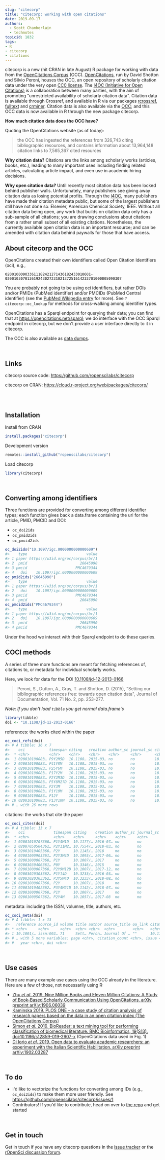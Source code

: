 ```yaml
---
slug: "citecorp"
title: "citecorp: working with open citations"
date: 2019-09-17
authors:
  - Scott Chamberlain
  - technotes
topicid: 1832
tags:
- R
- citecorp
- citations
---
```




citecorp is a new (hit CRAN in late August) R package for working with data from the
[OpenCitations Corpus][corpus] (OCC).
[OpenCitations](https://opencitations.net/), run by David Shotton and Silvio Peroni,
houses the OCC, an open repository of scholarly citation data
under the very open [CC0 license][CC0]. The [I4OC (Initiative for Open Citations)][i4oc]
is a collaboration between many parties, with the aim of promoting "unrestricted
availability of scholarly citation data". Citation data is available through Crossref,
and available in R via our packages [rcrossref][], [fulltext][] and [crminer][].
Citation data is also available via the [OCC][corpus]; and this OCC data is now
available in R through the new package citecorp.

__How much citation data does the OCC have?__

Quoting the OpenCitations website (as of today): 

> the OCC has ingested the references from 326,743 citing bibliographic
> resources, and contains information about 13,964,148 citation links to 7,565,367
> cited resources

__Why citation data?__ Citations are the links among scholarly works (articles, books,
etc.), leading to many important uses including finding related articles, calculating
article impact, and even use in academic hiring decisions.

__Why open citation data?__ Until recently most citation data has been locked behind
publisher walls. Unfortunately, many publishers see giving away citation data as
losing potential profits. Through the [I4OC][i4oc], many publishers have made 
their citation metadata public, but some of the largest publishers still have not
done so: Elsevier, American Chemical Society, IEEE. Without all citation data being
open, any work that builds on citation data only has a sub-sample of all citations;
you are drawing conclusions about citations from a rather small subset of all
existing citations. Nonetheless, the currently available open citation data is
an important resource; and can be amended with citation data behind paywalls
for those that have access.

## About citecorp and the OCC

OpenCitations created their own identifiers called Open Citation Identifiers (oci), e.g., 

```
020010009033611182421271436182433010601-02001030701361924302723102137251614233701000005090307
```

You are probably not going to be using oci identifiers, but rather DOIs and/or PMIDs 
(PubMed identifier) and/or PMCIDs (PubMed Central identifier) (see the [PubMed Wikipedia entry][pm]
for more). See `?citecorp::oc_lookup` for methods for cross-walking among identifier types.

OpenCitations has a Sparql endpoint for querying their data; you can find that
at <https://opencitations.net/sparql>; we do interface with the OCC Sparql endpoint 
in citecorp, but we don't provide a user interface directly to it in citecorp.

The OCC is also available as [data dumps](https://opencitations.net/download).

<br>

## Links

citecorp source code: <https://github.com/ropenscilabs/citecorp>

citecorp on CRAN: <https://cloud.r-project.org/web/packages/citecorp/>

<br><br>

## Installation

Install from CRAN


```r
install.packages("citecorp")
```

Development version


```r
remotes::install_github("ropenscilabs/citecorp")
```

Load citecorp


```r
library(citecorp)
```

<br>

## Converting among identifiers

Three functions are provided for converting among different identifier types;
each function gives back a data.frame containing the url for the article, PMID,
PMCID and DOI:

* `oc_doi2ids`
* `oc_pmid2ids`
* `oc_pmcid2ids`


```r
oc_doi2ids("10.1097/igc.0000000000000609")
#>    type                           value
#> 1 paper https://w3id.org/oc/corpus/br/1
#> 2  pmid                        26645990
#> 3 pmcid                      PMC4679344
#> 4   doi    10.1097/igc.0000000000000609
oc_pmid2ids("26645990")
#>    type                           value
#> 1 paper https://w3id.org/oc/corpus/br/1
#> 2   doi    10.1097/igc.0000000000000609
#> 3 pmcid                      PMC4679344
#> 4  pmid                        26645990
oc_pmcid2ids("PMC4679344")
#>    type                           value
#> 1 paper https://w3id.org/oc/corpus/br/1
#> 2   doi    10.1097/igc.0000000000000609
#> 3  pmid                        26645990
#> 4 pmcid                      PMC4679344
```

Under the hood we interact with their Sparql endpoint to do these queries.

## COCI methods

A series of three more functions are meant for fetching references of,
citations to, or metadata for individual scholarly works.

Here, we look for data for the DOI [10.1108/jd-12-2013-0166][paper]

> Peroni, S., Dutton, A., Gray, T. and Shotton, D. (2015), "Setting our 
> bibliographic references free: towards open citation data", Journal of
> Documentation, Vol. 71 No. 2, pp. 253-277.

_Note: If you don't load `tibble` you get normal data.frame's_


```r
library(tibble)
doi <- "10.1108/jd-12-2013-0166"
```

references: the works cited within the paper


```r
oc_coci_refs(doi)
#> # A tibble: 36 x 7
#>    oci           timespan citing   creation author_sc journal_sc cited     
#>  * <chr>         <chr>    <chr>    <chr>    <chr>     <chr>      <chr>     
#>  1 020010100083… P9Y2M5D  10.1108… 2015-03… no        no         10.1001/j…
#>  2 020010100083… P41Y8M   10.1108… 2015-03… no        no         10.1002/a…
#>  3 020010100083… P25Y6M   10.1108… 2015-03… no        no         10.1002/(…
#>  4 020010100083… P17Y2M   10.1108… 2015-03… no        no         10.1007/b…
#>  5 020010100083… P2Y2M3D  10.1108… 2015-03… no        no         10.1007/s…
#>  6 020010100083… P5Y8M27D 10.1108… 2015-03… no        no         10.1007/s…
#>  7 020010100083… P2Y3M    10.1108… 2015-03… no        no         10.1016/j…
#>  8 020010100083… P1Y10M   10.1108… 2015-03… no        no         10.1016/j…
#>  9 020010100083… P12Y     10.1108… 2015-03… no        no         10.1023/a…
#> 10 020010100083… P13Y10M  10.1108… 2015-03… no        no         10.1038/3…
#> # … with 26 more rows
```
citations: the works that cite the paper


```r
oc_coci_cites(doi)
#> # A tibble: 13 x 7
#>    oci             timespan citing    creation author_sc journal_sc cited  
#>  * <chr>           <chr>    <chr>     <chr>    <chr>     <chr>      <chr>  
#>  1 02001010707360… P1Y4M1D  10.1177/… 2016-07… no        no         10.110…
#>  2 02007050504361… P2Y11M2… 10.7554/… 2018-03… no        no         10.110…
#>  3 02001010405360… P2Y      10.1145/… 2018     no        no         10.110…
#>  4 02001000903361… P2Y3M4D  10.1093/… 2017-06… no        no         10.110…
#>  5 02001000007360… P1Y      10.1007/… 2017     no        no         10.110…
#>  6 02003030406361… P0Y      10.3346/… 2015     no        no         10.110…
#>  7 02001000007360… P2Y9M12D 10.1007/… 2017-12… no        no         10.110…
#>  8 02003020303362… P1Y14D   10.3233/… 2016-03… no        no         10.110…
#>  9 02003020303362… P3Y5M4D  10.3233/… 2018-08… no        no         10.110…
#> 10 02001000007360… P2Y      10.1007/… 2018     no        no         10.110…
#> 11 02001010402362… P3Y4M21D 10.1142/… 2018-07… no        no         10.110…
#> 12 02001000007360… P1Y      10.1007/… 2017     no        no         10.110…
#> 13 02001000507362… P2Y4M    10.1057/… 2017-08  no        no         10.110…
```

metadata: including the ISSN, volumne, title, authors, etc.


```r
oc_coci_meta(doi)
#> # A tibble: 1 x 13
#>   reference source_id volume title author source_title oa_link citation
#> * <chr>     <chr>     <chr>  <chr> <chr>  <chr>        <chr>   <chr>   
#> 1 10.1001/… issn:002… 71     Sett… Peron… Journal Of … ""      10.1177…
#> # … with 5 more variables: page <chr>, citation_count <chr>, issue <chr>,
#> #   year <chr>, doi <chr>
```

<br>

## Use cases

There are many example use cases using the OCC already in the literature. Here 
are a few of those, not necessarily using R:

* [Zhu _et al_. 2019. Nine Million Books and Eleven Million Citations: A Study of Book-Based Scholarly Communication Using OpenCitations. arXiv preprint arXiv:1906.06039](https://arxiv.org/abs/1906.06039)
* [Kaminska 2019. PLOS ONE – a case study of citation analysis of research papers based on the data in an open citation index (The OpenCitations Corpus)][kaminska]
* [Simon _et al_. 2019. BioReader: a text mining tool for performing classification of biomedical literature. BMC Bioinformatics, 19(S13). doi:10.1186/s12859-019-2607-x](https://doi.org/10.1186/s12859-019-2607-x) (OpenCitations data used in Fig. 1)
* [Di Iorio _et al_. 2019. Open data to evaluate academic researchers: an experiment with the Italian Scientific Habilitation. arXiv preprint arXiv:1902.03287](https://arxiv.org/abs/1902.03287)

<br>

## To do

- I'd like to vectorize the functions for converting among IDs (e.g., `oc_doi2ids`)
to make them more user friendly. See <https://github.com/ropenscilabs/citecorp/issues/1>
- Contributors! If you'd like to contribute, head on over to [the repo][citecorp] and
get started

<br>

## Get in touch

Get in touch if you have any citecorp questions in the 
[issue tracker](https://github.com/ropenscilabs/citecorp/issues) or the 
[rOpenSci discussion forum](https://discuss.ropensci.org/).



[citecorp]: https://github.com/ropenscilabs/citecorp
[corpus]: https://opencitations.net/corpus
[CC0]: https://creativecommons.org/publicdomain/zero/1.0/
[i4oc]: https://i4oc.org/
[paper]: https://doi.org/10.1108/jd-12-2013-0166
[kaminska]: https://www.researchgate.net/profile/Anna_Kaminska14/publication/320595746_PLOS_ONE_-_a_case_study_of_citation_analysis_of_research_papers_based_on_the_data_in_an_open_citation_index_The_OpenCitations_Corpus/links/5a6491240f7e9b6b8fd9a0e1/PLOS-ONE-a-case-study-of-citation-analysis-of-research-papers-based-on-the-data-in-an-open-citation-index-The-OpenCitations-Corpus.pdf
[rcrossref]: https://github.com/ropensci/rcrossref
[fulltext]: https://github.com/ropensci/fulltext
[crminer]: https://github.com/ropensci/crminer
[pm]: https://en.wikipedia.org/wiki/PubMed
